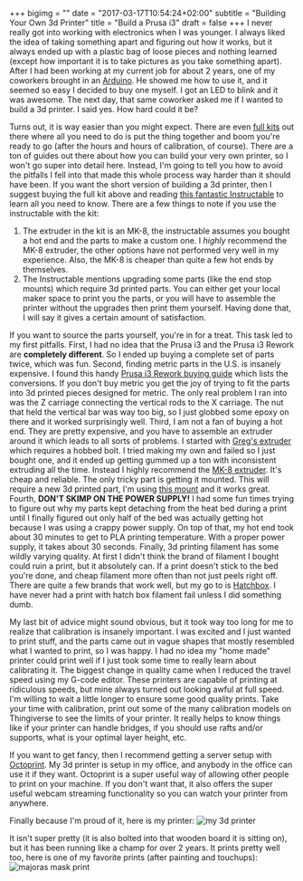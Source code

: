 +++
bigimg = ""
date = "2017-03-17T10:54:24+02:00"
subtitle = "Building Your Own 3d Printer"
title = "Build a Prusa i3"
draft = false
+++
I never really got into working with electronics when I was younger. I always liked the idea of taking something
apart and figuring out how it works, but it always ended up with a plastic bag of
loose pieces and nothing learned (except how important it is to take pictures as you
take something apart). After I had been working at my current job for about 2 years,
one of my coworkers brought in an [Arduino](https://www.arduino.cc/). He showed me how
to use it, and it seemed so easy I decided to buy one myself. I got an LED to blink and
it was awesome. The next day, that same coworker asked me if I wanted to build a
3d printer. I said yes. How hard could it be?  

Turns out, it is way easier than you might expect. There are even [full kits](https://www.amazon.com/gp/product/B01BO52LBA/ref=s9_wsim_gw_g328_i1_r?ie=UTF8&fpl=fresh&pf_rd_m=ATVPDKIKX0DER&pf_rd_s=&pf_rd_r=YZNXXA3BBR55A7HA2WGA&pf_rd_t=36701&pf_rd_p=6aad23bd-3035-4a40-b691-0eefb1a18396&pf_rd_i=desktop) out there
where all you need to do is put the thing together and boom you're ready to go (after the hours
and hours of calibration, of course). There are a ton of guides out there about
how you can build your very own printer, so I won't go super into detail here. Instead,
I'm going to tell you how to avoid the pitfalls I fell into that made this whole process
way harder than it should have been. If you want the short version of building a 3d printer,
then I suggest buying the full kit above and reading [this fantastic Instructable](http://www.instructables.com/id/Building-a-Prusa-I3-3D-Printer-Revisited/?ALLSTEPS)
to learn all you need to know. There are a few things to note if you use the instructable with the kit:  

1. The extruder in the kit is an MK-8, the instructable assumes you bought a hot end and
the parts to make a custom one. I *highly* recommend the MK-8 extruder, the other options
have not performed very well in my experience. Also, the MK-8 is cheaper than quite a few
hot ends by themselves.
2. The Instructable mentions upgrading some parts (like the end stop mounts) which require
3d printed parts. You can either get your local maker space to print you the parts, or you
will have to assemble the printer without the upgrades then print them yourself. Having done
that, I will say it gives a certain amount of satisfaction.  

If you want to source the parts yourself, you're in for a treat. This task led to my
first pitfalls. First, I had no idea that the Prusa i3 and the Prusa i3 Rework
are **completely different**. So I ended up buying a complete set of parts twice, which was fun.
Second, finding metric parts in the U.S. is insanely expensive. I found this handy
[Prusa i3 Rework buying guide](http://reprap.org/wiki/Prusa_i3_Buyers_Guide) which
lists the conversions. If you don't buy metric you get the joy of trying to fit the parts
into 3d printed pieces designed for metric. The only real problem I ran into was the Z carriage
connecting the vertical rods to the X carriage. The nut that held the vertical bar was way too big,
so I just globbed some epoxy on there and it worked surprisingly well. Third, I am not a fan
of buying a hot end. They are pretty expensive, and you have to assemble an extruder around it
which leads to all sorts of problems. I started with [Greg's extruder](http://reprap.org/wiki/Greg's_Hinged_Extruder)
which requires a hobbed bolt. I tried making my own and failed so I just bought one, and it
ended up getting gummed up a ton with inconsistent extruding all the time. Instead I highly recommend the
[MK-8 extruder](https://www.amazon.com/Extruder-3D-Printer-Filament-Thermistor/dp/B010MZ8SFG). It's cheap
and reliable. The only tricky part is getting it mounted. This will require a new 3d printed part, I'm using
[this mount](http://www.thingiverse.com/thing:1103427) and it works great. Fourth,
**DON'T SKIMP ON THE POWER SUPPLY!** I had some fun times trying to figure out why my
parts kept detaching from the heat bed during a print until I finally figured out only half
of the bed was actually getting hot because I was using a crappy power supply. On top of that,
my hot end took about 30 minutes to get to PLA printing temperature. With a proper power supply,
it takes about 30 seconds. Finally, 3d printing filament has some wildly varying quality. At first
I didn't think the brand of filament I bought could ruin a print, but it absolutely can. If a
print doesn't stick to the bed you're done, and cheap filament more often than not just peels
right off. There are quite a few brands that work well, but my go to is [Hatchbox](http://hatchbox3d.com/).
I have never had a print with hatch box filament fail unless I did something dumb.

My last bit of advice might sound obvious, but it took way too long for me to realize
that calibration is insanely important. I was excited and I just wanted to print stuff,
and the parts came out in vague shapes that mostly resembled what I wanted to print, so I
was happy. I had no idea my "home made" printer could print well if I just took some time
to really learn about calibrating it. The biggest change in quality came when I reduced
the travel speed using my G-code editor. These printers are capable of printing at ridiculous
speeds, but mine always turned out looking awful at full speed. I'm willing to wait a little longer
to ensure some good quality prints. Take your time with calibration, print out some of the
many calibration models on Thingiverse to see the limits of your printer. It really helps to know
things like if your printer can handle bridges, if you should use rafts and/or supports, what is your
optimal layer height, etc.

If you want to get fancy, then I recommend getting a server setup with [Octoprint](http://octoprint.org/).
My 3d printer is setup in my office, and anybody in the office can use it if they want. Octoprint
is a super useful way of allowing other people to print on your machine. If you don't want
that, it also offers the super useful webcam streaming functionality so you can watch your
printer from anywhere.

Finally because I'm proud of it, here is my printer:
![my 3d printer](/img/printer.jpg)


It isn't super pretty (it is also bolted into that wooden board it is sitting on),
but it has been running like a champ for over 2 years. It prints pretty well too, here
is one of my favorite prints (after painting and touchups):
![majoras mask print](/img/majoras-mask.jpg)
